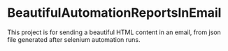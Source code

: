 # BeautifulAutomationReportsInEmail
This project is for sending a beautiful HTML content in an email, from json file generated after selenium automation runs.
